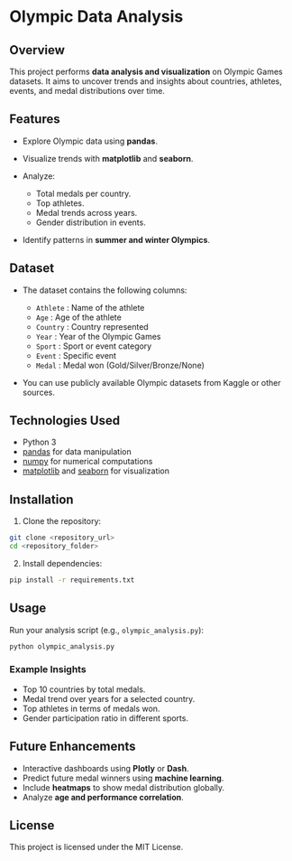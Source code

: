 # Olympic Data Analysis

## Overview

This project performs **data analysis and visualization** on Olympic Games datasets. It aims to uncover trends and insights about countries, athletes, events, and medal distributions over time.

## Features

* Explore Olympic data using **pandas**.
* Visualize trends with **matplotlib** and **seaborn**.
* Analyze:

  * Total medals per country.
  * Top athletes.
  * Medal trends across years.
  * Gender distribution in events.
* Identify patterns in **summer and winter Olympics**.

## Dataset

* The dataset contains the following columns:

  * `Athlete` : Name of the athlete
  * `Age` : Age of the athlete
  * `Country` : Country represented
  * `Year` : Year of the Olympic Games
  * `Sport` : Sport or event category
  * `Event` : Specific event
  * `Medal` : Medal won (Gold/Silver/Bronze/None)

* You can use publicly available Olympic datasets from Kaggle or other sources.

## Technologies Used

* Python 3
* [pandas](https://pandas.pydata.org/) for data manipulation
* [numpy](https://numpy.org/) for numerical computations
* [matplotlib](https://matplotlib.org/) and [seaborn](https://seaborn.pydata.org/) for visualization

## Installation

1. Clone the repository:

```bash
git clone <repository_url>
cd <repository_folder>
```

2. Install dependencies:

```bash
pip install -r requirements.txt
```

## Usage

Run your analysis script (e.g., `olympic_analysis.py`):

```bash
python olympic_analysis.py
```

### Example Insights

* Top 10 countries by total medals.
* Medal trend over years for a selected country.
* Top athletes in terms of medals won.
* Gender participation ratio in different sports.

## Future Enhancements

* Interactive dashboards using **Plotly** or **Dash**.
* Predict future medal winners using **machine learning**.
* Include **heatmaps** to show medal distribution globally.
* Analyze **age and performance correlation**.

## License

This project is licensed under the MIT License.
